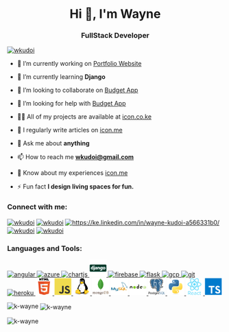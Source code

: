 <h1 align="center">Hi 👋, I'm Wayne</h1>
<h3 align="center">FullStack Developer</h3>

<p align="left"> <a href="https://twitter.com/wkudoi" target="blank"><img src="https://img.shields.io/twitter/follow/wkudoi?logo=twitter&style=for-the-badge" alt="wkudoi" /></a> </p>

- 🔭 I’m currently working on [Portfolio Website](icon.co.ke)

- 🌱 I’m currently learning **Django**

- 👯 I’m looking to collaborate on [Budget App](mfuko.io)

- 🤝 I’m looking for help with [Budget App](mfuko.io)

- 👨‍💻 All of my projects are available at [icon.co.ke](icon.co.ke)

- 📝 I regularly write articles on [icon.me](icon.me)

- 💬 Ask me about **anything**

- 📫 How to reach me **wkudoi@gmail.com**

- 📄 Know about my experiences [icon.me](icon.me)

- ⚡ Fun fact **I design living spaces for fun.**

<h3 align="left">Connect with me:</h3>
<p align="left">
<a href="https://dev.to/wkudoi" target="blank"><img align="center" src="https://cdn.jsdelivr.net/npm/simple-icons@3.0.1/icons/dev-dot-to.svg" alt="wkudoi" height="30" width="40" /></a>
<a href="https://twitter.com/wkudoi" target="blank"><img align="center" src="https://raw.githubusercontent.com/rahuldkjain/github-profile-readme-generator/master/src/images/icons/Social/twitter.svg" alt="wkudoi" height="30" width="40" /></a>
<a href="https://linkedin.com/in/https://ke.linkedin.com/in/wayne-kudoi-a566331b0/" target="blank"><img align="center" src="https://raw.githubusercontent.com/rahuldkjain/github-profile-readme-generator/master/src/images/icons/Social/linked-in-alt.svg" alt="https://ke.linkedin.com/in/wayne-kudoi-a566331b0/" height="30" width="40" /></a>
<a href="https://stackoverflow.com/users/wkudoi" target="blank"><img align="center" src="https://raw.githubusercontent.com/rahuldkjain/github-profile-readme-generator/master/src/images/icons/Social/stack-overflow.svg" alt="wkudoi" height="30" width="40" /></a>
<a href="https://discord.gg/wkudoi" target="blank"><img align="center" src="https://raw.githubusercontent.com/rahuldkjain/github-profile-readme-generator/master/src/images/icons/Social/discord.svg" alt="wkudoi" height="30" width="40" /></a>
</p>

<h3 align="left">Languages and Tools:</h3>
<p align="left"> <a href="https://angular.io" target="_blank"> <img src="https://angular.io/assets/images/logos/angular/angular.svg" alt="angular" width="40" height="40"/> </a> <a href="https://azure.microsoft.com/en-in/" target="_blank"> <img src="https://www.vectorlogo.zone/logos/microsoft_azure/microsoft_azure-icon.svg" alt="azure" width="40" height="40"/> </a> <a href="https://www.chartjs.org" target="_blank"> <img src="https://www.chartjs.org/media/logo-title.svg" alt="chartjs" width="40" height="40"/> </a> <a href="https://www.djangoproject.com/" target="_blank"> <img src="https://raw.githubusercontent.com/devicons/devicon/master/icons/django/django-original.svg" alt="django" width="40" height="40"/> </a> <a href="https://firebase.google.com/" target="_blank"> <img src="https://www.vectorlogo.zone/logos/firebase/firebase-icon.svg" alt="firebase" width="40" height="40"/> </a> <a href="https://flask.palletsprojects.com/" target="_blank"> <img src="https://www.vectorlogo.zone/logos/pocoo_flask/pocoo_flask-icon.svg" alt="flask" width="40" height="40"/> </a> <a href="https://cloud.google.com" target="_blank"> <img src="https://www.vectorlogo.zone/logos/google_cloud/google_cloud-icon.svg" alt="gcp" width="40" height="40"/> </a> <a href="https://git-scm.com/" target="_blank"> <img src="https://www.vectorlogo.zone/logos/git-scm/git-scm-icon.svg" alt="git" width="40" height="40"/> </a> <a href="https://heroku.com" target="_blank"> <img src="https://www.vectorlogo.zone/logos/heroku/heroku-icon.svg" alt="heroku" width="40" height="40"/> </a> <a href="https://www.w3.org/html/" target="_blank"> <img src="https://raw.githubusercontent.com/devicons/devicon/master/icons/html5/html5-original-wordmark.svg" alt="html5" width="40" height="40"/> </a> <a href="https://developer.mozilla.org/en-US/docs/Web/JavaScript" target="_blank"> <img src="https://raw.githubusercontent.com/devicons/devicon/master/icons/javascript/javascript-original.svg" alt="javascript" width="40" height="40"/> </a> <a href="https://www.linux.org/" target="_blank"> <img src="https://raw.githubusercontent.com/devicons/devicon/master/icons/linux/linux-original.svg" alt="linux" width="40" height="40"/> </a> <a href="https://www.mongodb.com/" target="_blank"> <img src="https://raw.githubusercontent.com/devicons/devicon/master/icons/mongodb/mongodb-original-wordmark.svg" alt="mongodb" width="40" height="40"/> </a> <a href="https://www.mysql.com/" target="_blank"> <img src="https://raw.githubusercontent.com/devicons/devicon/master/icons/mysql/mysql-original-wordmark.svg" alt="mysql" width="40" height="40"/> </a> <a href="https://nodejs.org" target="_blank"> <img src="https://raw.githubusercontent.com/devicons/devicon/master/icons/nodejs/nodejs-original-wordmark.svg" alt="nodejs" width="40" height="40"/> </a> <a href="https://www.postgresql.org" target="_blank"> <img src="https://raw.githubusercontent.com/devicons/devicon/master/icons/postgresql/postgresql-original-wordmark.svg" alt="postgresql" width="40" height="40"/> </a> <a href="https://www.python.org" target="_blank"> <img src="https://raw.githubusercontent.com/devicons/devicon/master/icons/python/python-original.svg" alt="python" width="40" height="40"/> </a> <a href="https://reactjs.org/" target="_blank"> <img src="https://raw.githubusercontent.com/devicons/devicon/master/icons/react/react-original-wordmark.svg" alt="react" width="40" height="40"/> </a> <a href="https://www.typescriptlang.org/" target="_blank"> <img src="https://raw.githubusercontent.com/devicons/devicon/master/icons/typescript/typescript-original.svg" alt="typescript" width="40" height="40"/> </a> </p>

<p><img align="left" src="https://github-readme-stats.vercel.app/api/top-langs?username=k-wayne&show_icons=true&locale=en&layout=compact" alt="k-wayne" /></p>

<p>&nbsp;<img align="center" src="https://github-readme-stats.vercel.app/api?username=k-wayne&show_icons=true&locale=en" alt="k-wayne" /></p>

<p><img align="center" src="https://github-readme-streak-stats.herokuapp.com/?user=k-wayne&" alt="k-wayne" /></p>
